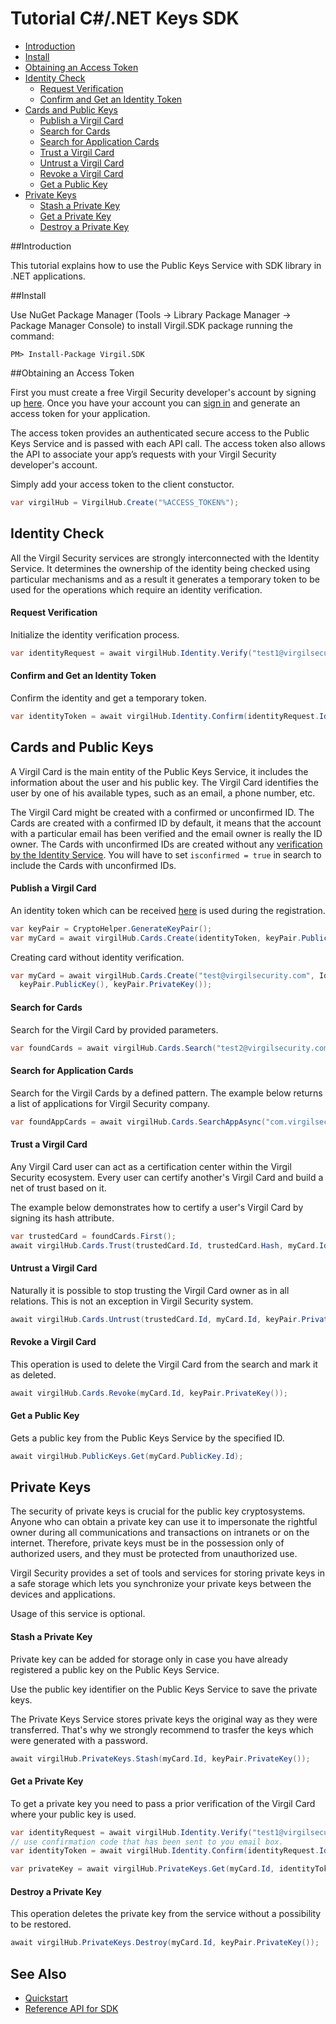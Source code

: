 # Tutorial C#/.NET Keys SDK 

- [Introduction](#introduction)
- [Install](#install)
- [Obtaining an Access Token](#obtaining-an-access-token)
- [Identity Check](#identity-check)
  - [Request Verification](#request-verification)
  - [Confirm and Get an Identity Token](#confirm-and-get-an-identity-token)
- [Cards and Public Keys](#cards-and-public-keys)
  - [Publish a Virgil Card](#publish-a-virgil-card)
  - [Search for Cards](#search-for-cards)
  - [Search for Application Cards](#search-for-application-cards)
  - [Trust a Virgil Card](#trust-a-virgil-card)
  - [Untrust a Virgil Card](#untrust-a-virgil-card)
  - [Revoke a Virgil Card](#revoke-a-virgil-card)
  - [Get a Public Key](#get-a-public-key)
- [Private Keys](#private-keys)
  - [Stash a Private Key](#stash-a-private-key)
  - [Get a Private Key](#get-a-private-key)
  - [Destroy a Private Key](#destroy-a-private-key)

##Introduction

This tutorial explains how to use the Public Keys Service with SDK library in .NET applications. 

##Install

Use NuGet Package Manager (Tools -> Library Package Manager -> Package Manager Console) to install Virgil.SDK package running the command:

```
PM> Install-Package Virgil.SDK
```

##Obtaining an Access Token

First you must create a free Virgil Security developer's account by signing up [here](https://virgilsecurity.com/account/signup). Once you have your account you can [sign in](https://virgilsecurity.com/account/signin) and generate an access token for your application.

The access token provides an authenticated secure access to the Public Keys Service and is passed with each API call. The access token also allows the API to associate your app’s requests with your Virgil Security developer's account.

Simply add your access token to the client constuctor.

```csharp
var virgilHub = VirgilHub.Create("%ACCESS_TOKEN%");
``` 

## Identity Check

All the Virgil Security services are strongly interconnected with the Identity Service. It determines the ownership of the identity being checked using particular mechanisms and as a result it generates a temporary token to be used for the operations which require an identity verification. 

#### Request Verification

Initialize the identity verification process.

```csharp
var identityRequest = await virgilHub.Identity.Verify("test1@virgilsecurity.com", IdentityType.Email);
```

#### Confirm and Get an Identity Token

Confirm the identity and get a temporary token.

```csharp
var identityToken = await virgilHub.Identity.Confirm(identityRequest.Id, "%CONFIRMATION_CODE%");
```

## Cards and Public Keys

A Virgil Card is the main entity of the Public Keys Service, it includes the information about the user and his public key. The Virgil Card identifies the user by one of his available types, such as an email, a phone number, etc.

The Virgil Card might be created with a confirmed or unconfirmed ID. The Cards are created with a confirmed ID by default, it means that the account with a particular email has been verified and the email owner is really the ID owner. The Cards with unconfirmed IDs are created without any [verification by the Identity Service](https://github.com/VirgilSecurity/virgil-sdk-net/blob/master/Docs/public-keys.md#identity-check). You will have to set `isconfirmed = true` in search to include the Cards with unconfirmed IDs. 

#### Publish a Virgil Card

An identity token which can be received [here](#identity-check) is used during the registration.

```csharp
var keyPair = CryptoHelper.GenerateKeyPair();
var myCard = await virgilHub.Cards.Create(identityToken, keyPair.PublicKey(), keyPair.PrivateKey());
```

Creating card without identity verification. 

```csharp
var myCard = await virgilHub.Cards.Create("test@virgilsecurity.com", IdentityType.Email, 
  keyPair.PublicKey(), keyPair.PrivateKey());
```

#### Search for Cards

Search for the Virgil Card by provided parameters.

```csharp
var foundCards = await virgilHub.Cards.Search("test2@virgilsecurity.com", IdentityType.Email);
```

#### Search for Application Cards

Search for the Virgil Cards by a defined pattern. The example below returns a list of applications for Virgil Security company.

```csharp
var foundAppCards = await virgilHub.Cards.SearchAppAsync("com.virgilsecurity.*");
```

#### Trust a Virgil Card

Any Virgil Card user can act as a certification center within the Virgil Security ecosystem. Every user can certify another's Virgil Card and build a net of trust based on it.

The example below demonstrates how to certify a user's Virgil Card by signing its hash attribute. 

<!--В рамках экосистемы Virgil Security любой пользователь карты может выступать в качестве центра сертификации. Каждый пользователь может заверить карту другого, и построить на основе этого сеть доверия. 
В приведенном примере ниже показанно как заверить карту пользователя, путем подписи ее hash атирибута.  -->
 
```csharp
var trustedCard = foundCards.First();
await virgilHub.Cards.Trust(trustedCard.Id, trustedCard.Hash, myCard.Id, keyPair.PrivateKey());
```

#### Untrust a Virgil Card

Naturally it is possible to stop trusting the Virgil Card owner as in all relations. This is not an exception in Virgil Security system.

```csharp
await virgilHub.Cards.Untrust(trustedCard.Id, myCard.Id, keyPair.PrivateKey());
```
#### Revoke a Virgil Card

This operation is used to delete the Virgil Card from the search and mark it as deleted. 

```csharp
await virgilHub.Cards.Revoke(myCard.Id, keyPair.PrivateKey());
```

#### Get a Public Key

Gets a public key from the Public Keys Service by the specified ID.

```csharp
await virgilHub.PublicKeys.Get(myCard.PublicKey.Id);
```

## Private Keys

The security of private keys is crucial for the public key cryptosystems. Anyone who can obtain a private key can use it to impersonate the rightful owner during all communications and transactions on intranets or on the internet. Therefore, private keys must be in the possession only of authorized users, and they must be protected from unauthorized use.

Virgil Security provides a set of tools and services for storing private keys in a safe storage which lets you synchronize your private keys between the devices and applications.

Usage of this service is optional.

#### Stash a Private Key

Private key can be added for storage only in case you have already registered a public key on the Public Keys Service.

Use the public key identifier on the Public Keys Service to save the private keys. 

The Private Keys Service stores private keys the original way as they were transferred. That's why we strongly recommend to trasfer the keys which were generated with a password.

```csharp
await virgilHub.PrivateKeys.Stash(myCard.Id, keyPair.PrivateKey());
```

#### Get a Private Key

To get a private key you need to pass a prior verification of the Virgil Card where your public key is used.
  
```csharp
var identityRequest = await virgilHub.Identity.Verify("test1@virgilsecurity.com", IdentityType.Email);
// use confirmation code that has been sent to you email box.
var identityToken = await virgilHub.Identity.Confirm(identityRequest.Id, "%CONFIRMATION_CODE%");

var privateKey = await virgilHub.PrivateKeys.Get(myCard.Id, identityToken);
```

#### Destroy a Private Key

This operation deletes the private key from the service without a possibility to be restored. 
  
```csharp
await virgilHub.PrivateKeys.Destroy(myCard.Id, keyPair.PrivateKey());
```

## See Also

* [Quickstart](quickstart.md)
* [Reference API for SDK](sdk-reference-api.md)

